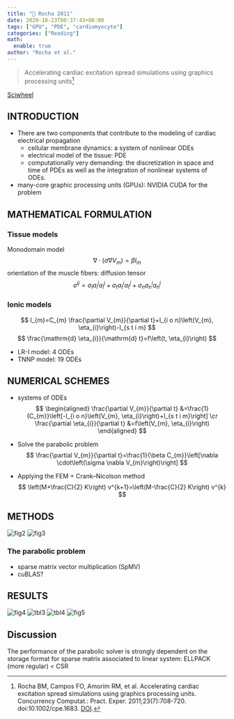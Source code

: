```yaml
---
title: "📒 Rocha 2011"
date: 2020-10-23T00:37:43+08:00
tags: ["GPU", "PDE", "cardiomyocyte"]
categories: ["Reading"]
math:
  enable: true
author: "Rocha et al."
---
```


> Accelerating cardiac excitation spread simulations using graphics processing units[^Rocha2011]

[Sciwheel](https://sciwheel.com/work/#/items/3933120)

<!--more-->

## INTRODUCTION
* There are two components that contribute to the modeling of cardiac electrical propagation
    * cellular membrane dynamics: a system of nonlinear ODEs
    * electrical model of the tissue: PDE
    * computationally very demanding: the discretization in space and time of PDEs as well as the integration of nonlinear systems of ODEs.
* many-core graphic processing units (GPUs): NVIDIA CUDA for the problem

## MATHEMATICAL FORMULATION
### Tissue models
Monodomain model
$$
\nabla \cdot\left(\sigma \nabla V_{m}\right)=\beta I_{m}
$$
orientation of the muscle fibers: diffusion tensor
$$
\sigma^{i j}=\sigma_{l} a_{l}^{i} a_{l}^{j}+\sigma_{t} a_{t}^{i} a_{t}^{j}+\sigma_{n} a_{n}^{i} a_{n}^{j}
$$

### Ionic models
$$
I_{m}=C_{m} \frac{\partial V_{m}}{\partial t}+I_{i o n}\left(V_{m}, \eta_{i}\right)-I_{s t i m}
$$
$$
\frac{\mathrm{d} \eta_{i}}{\mathrm{d} t}=f\left(t, \eta_{i}\right)
$$
* LR-I model: 4 ODEs
* TNNP model: 19 ODEs

## NUMERICAL SCHEMES
* systems of ODEs
$$
\begin{aligned} \frac{\partial V_{m}}{\partial t} &=\frac{1}{C_{m}}\left[-I_{i o n}\left(V_{m}, \eta_{i}\right)+I_{s t i m}\right] \cr \frac{\partial \eta_{i}}{\partial t} &=f\left(V_{m}, \eta_{i}\right) \end{aligned}
$$

* Solve the parabolic problem
$$
\frac{\partial V_{m}}{\partial t}=\frac{1}{\beta C_{m}}\left[\nabla \cdot\left(\sigma \nabla V_{m}\right)\right]
$$

* Applying the FEM + Crank–Nicolson method
$$
\left(M+\frac{C}{2} K\right) v^{k+1}=\left(M-\frac{C}{2} K\right) v^{k}
$$

## METHODS
![fig2](https://user-images.githubusercontent.com/40054455/86706905-f7289900-c049-11ea-853e-72803493eaac.png)
![fig3](https://user-images.githubusercontent.com/40054455/86706933-fee83d80-c049-11ea-91e3-64f35f1e7644.png)

### The parabolic problem
* sparse matrix vector multiplication (SpMV)
* cuBLAS?

## RESULTS
![fig4](https://user-images.githubusercontent.com/40054455/86706945-027bc480-c04a-11ea-8cd7-dcee07a18613.png)
![tbl3](https://user-images.githubusercontent.com/40054455/86706989-10314a00-c04a-11ea-8aa5-9a2016c26e14.png)
![tbl4](https://user-images.githubusercontent.com/40054455/86706996-11627700-c04a-11ea-8df1-89c3a116edd9.png)
![fig5](https://user-images.githubusercontent.com/40054455/86706961-07407880-c04a-11ea-863a-3d461a046d22.png)

## Discussion
The performance of the parabolic solver is strongly dependent on the storage format for sparse matrix associated to linear system: ELLPACK (more regular) < CSR

[^Rocha2011]: Rocha BM, Campos FO, Amorim RM, et al. Accelerating cardiac excitation spread simulations using graphics processing units. Concurrency Computat.: Pract. Exper. 2011;23(7):708-720. doi:10.1002/cpe.1683. [DOI](http://doi.wiley.com/10.1002/cpe.1683).
